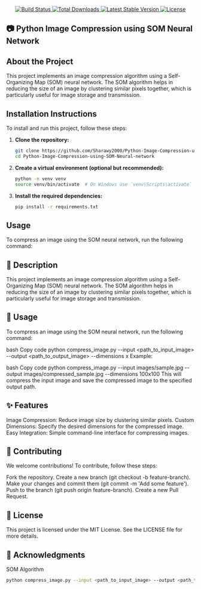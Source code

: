 <p align="center">
  <a href="https://github.com/Sharawy2000/Python-Image-Compression-using-SOM-Neural-network" target="_blank">
  </a>
</p>

<p align="center">
  <a href="https://github.com/Sharawy2000/Python-Image-Compression-using-SOM-Neural-network/actions">
    <img src="https://github.com/Sharawy2000/Python-Image-Compression-using-SOM-Neural-network/workflows/tests/badge.svg" alt="Build Status">
  </a>
  <a href="https://pypi.org/project/yourprojectname">
    <img src="https://img.shields.io/pypi/dm/yourprojectname" alt="Total Downloads">
  </a>
  <a href="https://pypi.org/project/yourprojectname">
    <img src="https://img.shields.io/pypi/v/yourprojectname" alt="Latest Stable Version">
  </a>
  <a href="https://github.com/Sharawy2000/Python-Image-Compression-using-SOM-Neural-network/blob/main/LICENSE">
    <img src="https://img.shields.io/github/license/Sharawy2000/Python-Image-Compression-using-SOM-Neural-network" alt="License">
  </a>
</p>

<h2> 📷 Python Image Compression using SOM Neural Network </h2>

## About the Project

This project implements an image compression algorithm using a Self-Organizing Map (SOM) neural network. The SOM algorithm helps in reducing the size of an image by clustering similar pixels together, which is particularly useful for image storage and transmission.

## Installation Instructions

To install and run this project, follow these steps:

1. **Clone the repository:**

    ```bash
    git clone https://github.com/Sharawy2000/Python-Image-Compression-using-SOM-Neural-network.git
    cd Python-Image-Compression-using-SOM-Neural-network
    ```

2. **Create a virtual environment (optional but recommended):**

    ```bash
    python -m venv venv
    source venv/bin/activate  # On Windows use `venv\Scripts\activate`
    ```

3. **Install the required dependencies:**

    ```bash
    pip install -r requirements.txt
    ```

## Usage

To compress an image using the SOM neural network, run the following command:



## 📄 Description

This project implements an image compression algorithm using a Self-Organizing Map (SOM) neural network. The SOM algorithm helps in reducing the size of an image by clustering similar pixels together, which is particularly useful for image storage and transmission.


## 📸 Usage


To compress an image using the SOM neural network, run the following command:

bash
Copy code
python compress_image.py --input <path_to_input_image> --output <path_to_output_image> --dimensions <width>x<height>
Example:

bash
Copy code
python compress_image.py --input images/sample.jpg --output images/compressed_sample.jpg --dimensions 100x100
This will compress the input image and save the compressed image to the specified output path.



## ✨ Features

Image Compression: Reduce image size by clustering similar pixels.
Custom Dimensions: Specify the desired dimensions for the compressed image.
Easy Integration: Simple command-line interface for compressing images.



## 🤝 Contributing


We welcome contributions! To contribute, follow these steps:

Fork the repository.
Create a new branch (git checkout -b feature-branch).
Make your changes and commit them (git commit -m 'Add some feature').
Push to the branch (git push origin feature-branch).
Create a new Pull Request.



## 📜 License


This project is licensed under the MIT License. See the LICENSE file for more details.



## 🙏 Acknowledgments


SOM Algorithm


```bash
python compress_image.py --input <path_to_input_image> --output <path_to_output_image> --dimensions <width>x<height>
